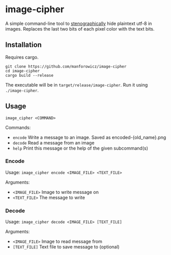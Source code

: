 # image-cipher

A simple command-line tool to [stenographically](https://en.wikipedia.org/wiki/Steganography) hide plaintext utf-8 in images. Replaces the last two bits of each pixel color with the text bits.

## Installation

Requires cargo.

    git clone https://github.com/manforowicz/image-cipher
    cd image-cipher
    cargo build --release

The executable will be in `target/release/image-cipher`.
Run it using `./image-cipher`.

## Usage

`image_cipher <COMMAND>`

Commands:
- `encode`  Write a message to an image. Saved as encoded-{old_name}.png
- `decode`  Read a message from an image
- `help`    Print this message or the help of the given subcommand(s)


### Encode

Usage: `image_cipher encode <IMAGE_FILE> <TEXT_FILE>`

Arguments:
-  `<IMAGE_FILE>`  Image to write message on
-  `<TEXT_FILE>`   The message to write
  
### Decode

Usage: `image_cipher decode <IMAGE_FILE> [TEXT_FILE]`

Arguments:
-  `<IMAGE_FILE>`  Image to read message from
-  `[TEXT_FILE]`   Text file to save message to (optional)
